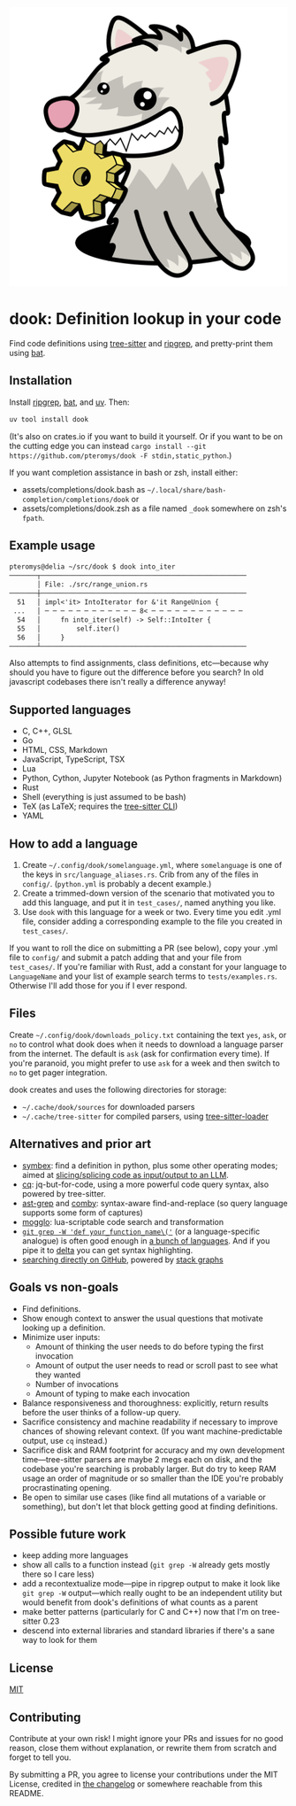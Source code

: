 ![mascot](dook.svg)

dook: Definition lookup in your code
====================================

Find code definitions using [tree-sitter](https://tree-sitter.github.io/) and [ripgrep](https://github.com/BurntSushi/ripgrep), and pretty-print them using [bat](https://github.com/sharkdp/bat).

## Installation

Install [ripgrep](https://github.com/BurntSushi/ripgrep), [bat](https://github.com/sharkdp/bat), and [uv](https://docs.astral.sh/uv/getting-started/installation/). Then:

```sh
uv tool install dook
```

(It's also on crates.io if you want to build it yourself. Or if you want to be on the cutting edge you can instead `cargo install --git https://github.com/pteromys/dook -F stdin,static_python`.)

If you want completion assistance in bash or zsh, install either:

- assets/completions/dook.bash as `~/.local/share/bash-completion/completions/dook` or
- assets/completions/dook.zsh as a file named `_dook` somewhere on zsh's `fpath`.

## Example usage

```
pteromys@delia ~/src/dook $ dook into_iter
───────┬────────────────────────────────────────────────────
       │ File: ./src/range_union.rs
───────┼────────────────────────────────────────────────────
  51   │ impl<'it> IntoIterator for &'it RangeUnion {
 ...   │ ─ ─ ─ ─ ─ ─ ─ ─ ─ ─ ─ ─ 8< ─ ─ ─ ─ ─ ─ ─ ─ ─ ─ ─ ─
  54   │     fn into_iter(self) -> Self::IntoIter {
  55   │         self.iter()
  56   │     }
───────┴────────────────────────────────────────────────────
```

Also attempts to find assignments, class definitions, etc—because why should you have to figure out the difference before you search? In old javascript codebases there isn't really a difference anyway!

## Supported languages

- C, C++, GLSL
- Go
- HTML, CSS, Markdown
- JavaScript, TypeScript, TSX
- Lua
- Python, Cython, Jupyter Notebook (as Python fragments in Markdown)
- Rust
- Shell (everything is just assumed to be bash)
- TeX (as LaTeX; requires the [tree-sitter CLI](https://tree-sitter.github.io/tree-sitter/creating-parsers/1-getting-started.html#installation))
- YAML

## How to add a language

1. Create `~/.config/dook/somelanguage.yml`, where `somelanguage` is one of the keys in `src/language_aliases.rs`. Crib from any of the files in `config/`. (`python.yml` is probably a decent example.)
2. Create a trimmed-down version of the scenario that motivated you to add this language, and put it in `test_cases/`, named anything you like.
3. Use `dook` with this language for a week or two. Every time you edit .yml file, consider adding a corresponding example to the file you created in `test_cases/`.

If you want to roll the dice on submitting a PR (see below), copy your .yml file to `config/` and submit a patch adding that and your file from `test_cases/`. If you're familiar with Rust, add a constant for your language to `LanguageName` and your list of example search terms to `tests/examples.rs`. Otherwise I'll add those for you if I ever respond.

## Files

Create `~/.config/dook/downloads_policy.txt` containing the text `yes`, `ask`, or `no` to control what dook does when it needs to download a language parser from the internet. The default is `ask` (ask for confirmation every time). If you're paranoid, you might prefer to use `ask` for a week and then switch to `no` to get pager integration.

dook creates and uses the following directories for storage:

- `~/.cache/dook/sources` for downloaded parsers
- `~/.cache/tree-sitter` for compiled parsers, using [tree-sitter-loader](https://crates.io/crates/tree-sitter-loader)

## Alternatives and prior art

- [symbex](https://github.com/simonw/symbex): find a definition in python, plus some other operating modes; aimed at [slicing/splicing code as input/output to an LLM](https://simonwillison.net/2023/Jun/18/symbex/).
- [cq](https://github.com/newlinedotco/cq): jq-but-for-code, using a more powerful code query syntax, also powered by tree-sitter.
- [ast-grep](https://ast-grep.github.io/) and [comby](https://comby.dev/): syntax-aware find-and-replace (so query language supports some form of captures)
- [mogglo](https://langston-barrett.github.io/mogglo/): lua-scriptable code search and transformation
- [`git grep -W 'def your_function_name\('`](https://git-scm.com/docs/git-grep) (or a language-specific analogue) is often good enough in [a bunch of languages](https://git-scm.com/docs/gitattributes#_defining_a_custom_hunk_header). And if you pipe it to [delta](https://dandavison.github.io/delta/grep.html) you can get syntax highlighting.
- [searching directly on GitHub](https://docs.github.com/en/repositories/working-with-files/using-files/navigating-code-on-github#precise-and-search-based-navigation), powered by [stack graphs](https://docs.rs/stack-graphs/latest/stack_graphs/graph/index.html)

## Goals vs non-goals

- Find definitions.
- Show enough context to answer the usual questions that motivate looking up a definition.
- Minimize user inputs:
  - Amount of thinking the user needs to do before typing the first invocation
  - Amount of output the user needs to read or scroll past to see what they wanted
  - Number of invocations
  - Amount of typing to make each invocation
- Balance responsiveness and thoroughness: explicitly, return results before the user thinks of a follow-up query.
- Sacrifice consistency and machine readability if necessary to improve chances of showing relevant context. (If you want machine-predictable output, use `cq` instead.)
- Sacrifice disk and RAM footprint for accuracy and my own development time—tree-sitter parsers are maybe 2 megs each on disk, and the codebase you're searching is probably larger. But do try to keep RAM usage an order of magnitude or so smaller than the IDE you're probably procrastinating opening.
- Be open to similar use cases (like find all mutations of a variable or something), but don't let that block getting good at finding definitions.

## Possible future work

- keep adding more languages
- show all calls to a function instead (`git grep -W` already gets mostly there so I care less)
- add a recontextualize mode—pipe in ripgrep output to make it look like `git grep -W` output—which really ought to be an independent utility but would benefit from dook's definitions of what counts as a parent
- make better patterns (particularly for C and C++) now that I'm on tree-sitter 0.23
- descend into external libraries and standard libraries if there's a sane way to look for them

## License

[MIT](./LICENSE)

## Contributing

Contribute at your own risk! I might ignore your PRs and issues for no good reason, close them without explanation, or rewrite them from scratch and forget to tell you.

By submitting a PR, you agree to license your contributions under the MIT License, credited in [the changelog](./CHANGES.md) or somewhere reachable from this README.
